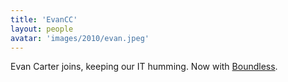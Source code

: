 ```yaml
---
title: 'EvanCC'
layout: people
avatar: 'images/2010/evan.jpeg'
---
```


Evan Carter joins, keeping our IT humming. Now with <a href="http://boundlessgeo.com">Boundless</a>. 